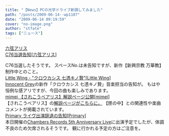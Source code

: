 ```yaml
---
title: "【News】PCの光学ドライブ新調してみました"
path: "/posts/2009-06-14--wp1107"
date: "2009-06-14 09:19:59"
cover: "no-image.png"
author: "stfate"
tags: ["ニュース"]
---
```


<style type="text/css">
<!--
p {white-space: pre-wrap};
-->
</style>

<a class="topics" href="http://www.rokugen.net/" target="_blank">六弦アリス C76当選告知</a><span class="junre">[<a href="http://www.rokugen.net/" target="_blank">六弦アリス</a>]</span>
<div class="news">C76当選したそうです。
スペースNo.は未告知ですが、新作【新興宗教 万華教】制作中とのこと。</div>
<a class="topics" href="http://www.littlewing.ne.jp/mt/archives/2009/06/post_46.html" target="_blank">Little Wing - "クロウカシス 七憑キノ贄"</a><span class="junre">[<a href="http://www.littlewing.ne.jp/" target="_blank">Little Wing</a>]</span>
<div class="news"><a href="http://www.gungnir.co.jp/innocentgrey/" target="_blank">Innocent Grey</a>の新作「クロウカシス 七憑キノ贄」音楽担当の告知が。
もはや恒例な感アリですが、今回の曲も楽しみであります。</div>
<a class="topics" href="http://mimei.blog.shinobi.jp/" target="_blank">mimei 【されこうべアリス】解説ページ公開</a><span class="junre">[<a href="http://totsu-kuni.net/" target="_blank">mimei</a>]</span>
<div class="news">【されこうべアリス】の<a href="http://totsu-kuni.net/09/sare/index_about.htm" target="_blank">解説ページがこちらに。</a>
【匣の中】との関連性や楽曲コメントが掲載されています。</div>
<a class="topics" href="http://primary-yuiko.com/" target="_blank">Primary ライヴ出演辞退の告知</a><span class="junre">[<a href="http://primary-yuiko.com/" target="_blank">Primary</a>]</span>
<div class="news">本日開催の<a href="http://www.chambers.co.jp/0614/top.htm" target="_blank">Chambers Records 5th Anniversary Live</a>に出演予定でしたが、体調不良のため欠席されるそうです。
観に行かれる予定の方はご注意を。</div>
